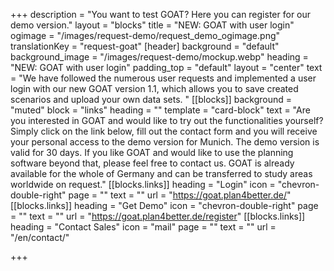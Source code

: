 +++
description = "You want to test GOAT? Here you can register for our demo version."
layout = "blocks"
title = "NEW: GOAT with user login"
ogimage = "/images/request-demo/request_demo_ogimage.png"
translationKey = "request-goat"
[header]
background = "default"
background_image = "/images/request-demo/mockup.webp"
heading = "NEW: GOAT with user login"
padding_top = "default"
layout = "center"
text = "We have followed the numerous user requests and implemented a user login with our new GOAT version 1.1, which allows you to save created scenarios and upload your own data sets. "
[[blocks]]
background = "muted"
block = "links"
heading = ""
template = "card-block"
text = "Are you interested in GOAT and would like to try out the functionalities yourself? Simply click on the link below, fill out the contact form and you will receive your personal access to the demo version for Munich. The demo version is valid for 30 days. If you like GOAT and would like to use the planning software beyond that, please feel free to contact us. GOAT is already available for the whole of Germany and can be transferred to study areas worldwide on request."
[[blocks.links]]
heading = "Login"
icon = "chevron-double-right"
page = ""
text = ""
url = "https://goat.plan4better.de/"
[[blocks.links]]
heading = "Get Demo"
icon = "chevron-double-right"
page = ""
text = ""
url = "https://goat.plan4better.de/register"
[[blocks.links]]
heading = "Contact Sales"
icon = "mail"
page = ""
text = ""
url = "/en/contact/"

+++
